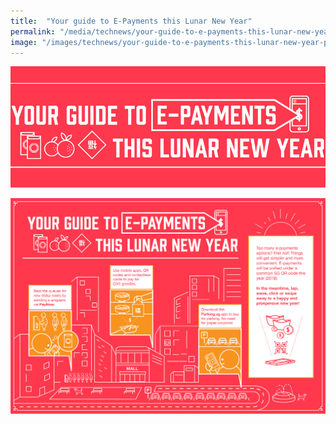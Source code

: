 ```yaml
---
title:  "Your guide to E-Payments this Lunar New Year"
permalink: "/media/technews/your-guide-to-e-payments-this-lunar-new-year"
image: "/images/technews/your-guide-to-e-payments-this-lunar-new-year-part-1.png"
---
```


![Your guide to E-Payments this Lunar New Year](/images/technews/your-guide-to-e-payments-this-lunar-new-year-part-1.png)

![Your guide to E-Payments this Lunar New Year](/images/technews/your-guide-to-e-payments-this-lunar-new-year-part-2.png)
